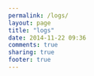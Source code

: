 ```yaml
---
permalink: /logs/
layout: page
title: "logs"
date: 2014-11-22 09:36
comments: true
sharing: true
footer: true
---
```

